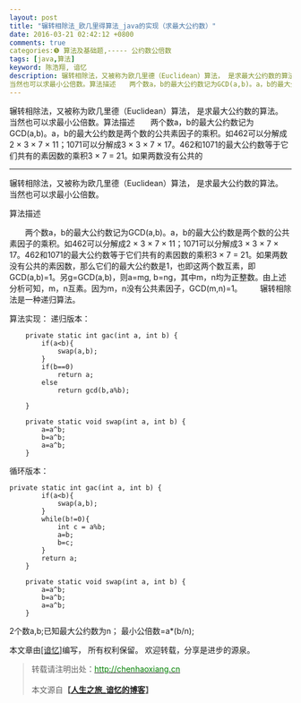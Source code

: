 ```yaml
---
layout: post
title: "辗转相除法_欧几里得算法_java的实现（求最大公约数）"
date: 2016-03-21 02:42:12 +0800
comments: true
categories:❺ 算法及基础题,----- 公约数公倍数
tags: [java,算法]
keyword: 陈浩翔, 谙忆
description: 辗转相除法，又被称为欧几里德（Euclidean）算法， 是求最大公约数的算法。 
当然也可以求最小公倍数。算法描述　　两个数a，b的最大公约数记为GCD(a,b)。a，b的最大公约数是两个数的公共素因子的乘积。如462可以分解成2 × 3 × 7 × 11；1071可以分解成3 × 3 × 7 × 17。462和1071的最大公约数等于它们共有的素因数的乘积3 × 7 = 21。如果两数没有公共的 
---
```



辗转相除法，又被称为欧几里德（Euclidean）算法， 是求最大公约数的算法。 
当然也可以求最小公倍数。算法描述　　两个数a，b的最大公约数记为GCD(a,b)。a，b的最大公约数是两个数的公共素因子的乘积。如462可以分解成2 × 3 × 7 × 11；1071可以分解成3 × 3 × 7 × 17。462和1071的最大公约数等于它们共有的素因数的乘积3 × 7 = 21。如果两数没有公共的
<!-- more -->
----------

辗转相除法，又被称为欧几里德（Euclidean）算法， 是求最大公约数的算法。
当然也可以求最小公倍数。


算法描述

　　两个数a，b的最大公约数记为GCD(a,b)。a，b的最大公约数是两个数的公共素因子的乘积。如462可以分解成2 × 3 × 7 × 11；1071可以分解成3 × 3 × 7 × 17。462和1071的最大公约数等于它们共有的素因数的乘积3 × 7 = 21。如果两数没有公共的素因数，那么它们的最大公约数是1，也即这两个数互素，即GCD(a,b)=1。另g=GCD(a,b)，则a=mg, b=ng，其中m，n均为正整数。由上述分析可知，m，n互素。因为m，n没有公共素因子，GCD(m,n)=1。
　　辗转相除法是一种递归算法。

算法实现：
递归版本：
```
	private static int gac(int a, int b) {
		if(a<b){
			swap(a,b);
		}
		if(b==0)
			return a;
		else
			return gcd(b,a%b);
		
	}

	private static void swap(int a, int b) {
		a=a^b;
		b=a^b;
		a=a^b;
	}
```
循环版本：

```
private static int gac(int a, int b) {
		if(a<b){
			swap(a,b);
		}
		while(b!=0){
			int c = a%b;
			a=b;
			b=c;
		}
		return a;
	}

	private static void swap(int a, int b) {
		a=a^b;
		b=a^b;
		a=a^b;
	}
```
2个数a,b;已知最大公约数为n；
最小公倍数=a*(b/n);


本文章由<a href="http://chenhaoxiang.cn/">[谙忆]</a>编写， 所有权利保留。 
欢迎转载，分享是进步的源泉。
<blockquote cite='陈浩翔'>
<p background-color='#D3D3D3'>转载请注明出处：<a href='http://chenhaoxiang.cn'><font color="green">http://chenhaoxiang.cn</font></a><br><br>
本文源自<strong>【<a href='http://chenhaoxiang.cn' target='_blank'>人生之旅_谙忆的博客</a>】</strong></p>
</blockquote>
